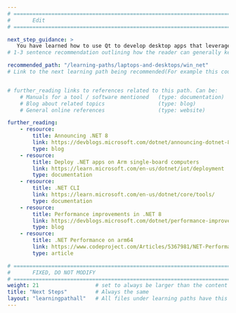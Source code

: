 ```yaml
---
# ================================================================================
#       Edit
# ================================================================================

next_step_guidance: >
   You have learned how to use Qt to develop desktop apps that leverage arm64 performance. You might be interested in learning how to use .NET for the cross-platform development.
# 1-3 sentence recommendation outlining how the reader can generally keep learning about these topics, and a specific explanation of why the next step is being recommended.

recommended_path: "/learning-paths/laptops-and-desktops/win_net"
# Link to the next learning path being recommended(For example this could be /learning-paths/servers-and-cloud-computing/mongodb).


# further_reading links to references related to this path. Can be:
    # Manuals for a tool / software mentioned   (type: documentation)
    # Blog about related topics                 (type: blog)
    # General online references                 (type: website) 

further_reading:
    - resource:
        title: Announcing .NET 8
        link: https://devblogs.microsoft.com/dotnet/announcing-dotnet-8/
        type: blog
    - resource:
        title: Deploy .NET apps on Arm single-board computers
        link: https://learn.microsoft.com/en-us/dotnet/iot/deployment
        type: documentation
    - resource:
        title: .NET CLI
        link: https://learn.microsoft.com/en-us/dotnet/core/tools/
        type: documentation
    - resource:
        title: Performance improvements in .NET 8
        link: https://devblogs.microsoft.com/dotnet/performance-improvements-in-net-8/
        type: blog
    - resource:
        title: .NET Performance on arm64
        link: https://www.codeproject.com/Articles/5367981/NET-Performance-on-Arm64
        type: article

# ================================================================================
#       FIXED, DO NOT MODIFY
# ================================================================================
weight: 21                  # set to always be larger than the content in this path, and one more than 'review'
title: "Next Steps"         # Always the same
layout: "learningpathall"   # All files under learning paths have this same wrapper
---
```

